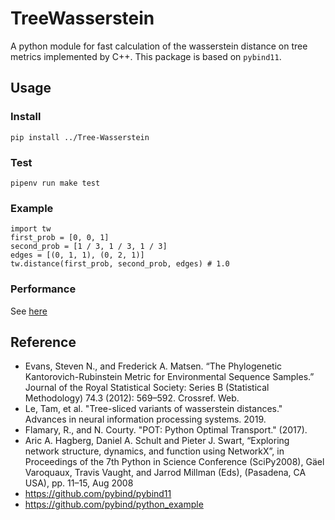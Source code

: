 # TreeWasserstein
A python module for fast calculation of the wasserstein distance on tree metrics implemented by C++. This package is based on `pybind11`.

## Usage

### Install
```
pip install ../Tree-Wasserstein
```

### Test
``` 
pipenv run make test
```

### Example
``` 
import tw
first_prob = [0, 0, 1]
second_prob = [1 / 3, 1 / 3, 1 / 3]
edges = [(0, 1, 1), (0, 2, 1)]
tw.distance(first_prob, second_prob, edges) # 1.0
 ```

### Performance
See [here](examples/example.ipynb)


## Reference
- Evans, Steven N., and Frederick A. Matsen. “The Phylogenetic Kantorovich-Rubinstein Metric for Environmental Sequence Samples.” Journal of the Royal Statistical Society: Series B (Statistical Methodology) 74.3 (2012): 569–592. Crossref. Web.
- Le, Tam, et al. "Tree-sliced variants of wasserstein distances." Advances in neural information processing systems. 2019.
- Flamary, R., and N. Courty. "POT: Python Optimal Transport." (2017).
- Aric A. Hagberg, Daniel A. Schult and Pieter J. Swart, “Exploring network structure, dynamics, and function using NetworkX”, in Proceedings of the 7th Python in Science Conference (SciPy2008), Gäel Varoquaux, Travis Vaught, and Jarrod Millman (Eds), (Pasadena, CA USA), pp. 11–15, Aug 2008
- https://github.com/pybind/pybind11
- https://github.com/pybind/python_example
